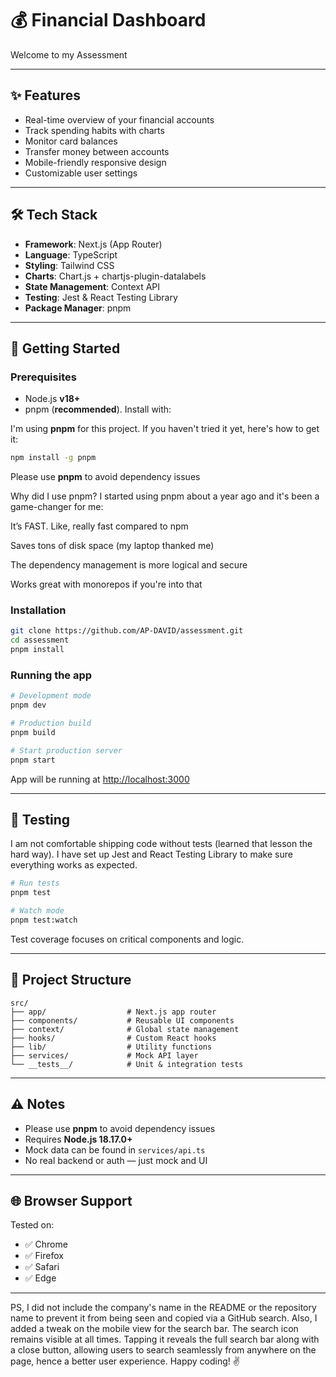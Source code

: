 # 💰 Financial Dashboard

Welcome to my Assessment

---

## ✨ Features

- Real-time overview of your financial accounts
- Track spending habits with charts
- Monitor card balances
- Transfer money between accounts
- Mobile-friendly responsive design
- Customizable user settings

---

## 🛠️ Tech Stack

- **Framework**: Next.js (App Router)
- **Language**: TypeScript
- **Styling**: Tailwind CSS
- **Charts**: Chart.js + chartjs-plugin-datalabels
- **State Management**: Context API
- **Testing**: Jest & React Testing Library
- **Package Manager**: pnpm

---

## 🚀 Getting Started

### Prerequisites

- Node.js **v18+**
- pnpm (**recommended**). Install with:

I'm using **pnpm** for this project. If you haven't tried it yet, here's how to get it:

```bash
npm install -g pnpm
```

Please use **pnpm** to avoid dependency issues

Why did I use pnpm?
I started using pnpm about a year ago and it's been a game-changer for me:

It’s FAST. Like, really fast compared to npm

Saves tons of disk space (my laptop thanked me)

The dependency management is more logical and secure

Works great with monorepos if you're into that

### Installation

```bash
git clone https://github.com/AP-DAVID/assessment.git
cd assessment
pnpm install
```

### Running the app

```bash
# Development mode
pnpm dev

# Production build
pnpm build

# Start production server
pnpm start
```

App will be running at [http://localhost:3000](http://localhost:3000)

---

## 🧪 Testing

I am not comfortable shipping code without tests (learned that lesson the hard way). I have set up Jest and React Testing Library to make sure everything works as expected.

```bash
# Run tests
pnpm test

# Watch mode
pnpm test:watch
```

Test coverage focuses on critical components and logic.

---

## 📁 Project Structure

```text
src/
├── app/                  # Next.js app router
├── components/           # Reusable UI components
├── context/              # Global state management
├── hooks/                # Custom React hooks
├── lib/                  # Utility functions
├── services/             # Mock API layer
└── __tests__/            # Unit & integration tests
```

---

## ⚠️ Notes

- Please use **pnpm** to avoid dependency issues
- Requires **Node.js 18.17.0+**
- Mock data can be found in `services/api.ts`
- No real backend or auth — just mock and UI

---

## 🌐 Browser Support

Tested on:

- ✅ Chrome
- ✅ Firefox
- ✅ Safari
- ✅ Edge

---
PS, I did not include the company's name in the README or the repository name to prevent it from being seen and copied via a GitHub search.
Also, I added a tweak on the mobile view for the search bar. The search icon remains visible at all times. Tapping it reveals the full search bar along with a close button, allowing users to search seamlessly from anywhere on the page, hence a better user experience.
Happy coding! ✌️
